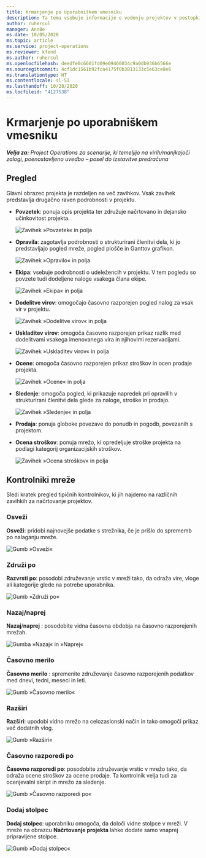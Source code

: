 ```yaml
---
title: Krmarjenje po uporabniškem vmesniku
description: Ta tema vsebuje informacije o vodenju projektov v postopkih aplikacije Dynamics 365 Project.
author: ruhercul
manager: AnnBe
ms.date: 10/05/2020
ms.topic: article
ms.service: project-operations
ms.reviewer: kfend
ms.author: ruhercul
ms.openlocfilehash: deedfe0c6601fd09e09460034c9a0db936b6566e
ms.sourcegitcommit: 4cf1dc1561b92fca4175f0b3813133c5e63ce8e6
ms.translationtype: HT
ms.contentlocale: sl-SI
ms.lasthandoff: 10/28/2020
ms.locfileid: "4127538"
---
```

# <a name="navigating-the-user-interface"></a>Krmarjenje po uporabniškem vmesniku

_**Velja za:** Project Operations za scenarije, ki temeljijo na virih/manjkajoči zalogi, poenostavljeno uvedbo – posel do izstavitve predračuna_

## <a name="overview"></a>Pregled

Glavni obrazec projekta je razdeljen na več zavihkov. Vsak zavihek predstavlja drugačno raven podrobnosti v projektu.

- **Povzetek**: ponuja opis projekta ter združuje načrtovano in dejansko učinkovitost projekta.

    ![Zavihek »Povzetek« in polja](media/navigation7.png)

- **Opravila**: zagotavlja podrobnosti o strukturirani členitvi dela, ki jo predstavljajo pogled mreže, pogled plošče in Ganttov grafikon.

    ![Zavihek »Opravilo« in polja](media/navigation8.png)

- **Ekipa**: vsebuje podrobnosti o udeležencih v projektu. V tem pogledu so povzete tudi dodeljene naloge vsakega člana ekipe.

    ![Zavihek »Ekipa« in polja](media/navigation9.png)

- **Dodelitve virov**: omogočajo časovno razporejen pogled nalog za vsak vir v projektu.

    ![Zavihek »Dodelitve virov« in polja](media/navigation10.png)

- **Uskladitev virov**: omogoča časovno razporejen prikaz razlik med dodelitvami vsakega imenovanega vira in njihovimi rezervacijami.

    ![Zavihek »Uskladitev virov« in polja](media/navigation11.png)

- **Ocene**: omogoča časovno razporejen prikaz stroškov in ocen prodaje projekta.

    ![Zavihek »Ocene« in polja](media/navigation12.png)

- **Sledenje**: omogoča pogled, ki prikazuje napredek pri opravilih v strukturirani členitvi dela glede za naloge, stroške in prodajo.

    ![Zavihek »Sledenje« in polja](media/navigation13.png)

- **Prodaja**: ponuja globoke povezave do ponudb in pogodb, povezanih s projektom.

- **Ocena stroškov**: ponuja mrežo, ki opredeljuje stroške projekta na podlagi kategorij organizacijskih stroškov.

    ![Zavihek »Ocena stroškov« in polja](media/navigation14.png)

## <a name="grid-controls"></a>Kontrolniki mreže

Sledi kratek pregled tipičnih kontrolnikov, ki jih najdemo na različnih zavihkih za načrtovanje projektov.

### <a name="refresh"></a>Osveži

**Osveži**: pridobi najnovejše podatke s strežnika, če je prišlo do sprememb po nalaganju mreže.

![Gumb »Osveži«](media/navigation7.png)

### <a name="group-by"></a>Združi po

**Razvrsti po**: posodobi združevanje vrstic v mreži tako, da odraža vire, vloge ali kategorije glede na potrebe uporabnika.

![Gumb »Združi po«](media/navigation6.png)

### <a name="previousnext"></a>Nazaj/naprej

**Nazaj**/**naprej** : posodobite vidna časovna obdobja na časovno razporejenih mrežah.

![Gumba »Nazaj« in »Naprej«](media/navigation2.png)

### <a name="timescale"></a>Časovno merilo

**Časovno merilo** : spremenite združevanje časovno razporejenih podatkov med dnevi, tedni, meseci in leti.

![Gumb »Časovno merilo«](media/navigation3.png)

### <a name="expand"></a>Razširi

**Razširi**: upodobi vidno mrežo na celozaslonski način in tako omogoči prikaz več dodatnih vlog.

![Gumb »Razširi«](media/navigation4.png)

### <a name="time-phase-by"></a>Časovno razporedi po

**Časovno razporedi po**: posodobite združevanje vrstic v mrežo tako, da odraža ocene stroškov za ocene prodaje. Ta kontrolnik velja tudi za ocenjevalni skript in mrežo za sledenje.

![Gumb »Časovno razporedi po«](media/navigation0.png)

### <a name="add-column"></a>Dodaj stolpec

**Dodaj stolpec**: uporabniku omogoča, da določi vidne stolpce v mreži. V mreže na obrazcu **Načrtovanje projekta** lahko dodate samo vnaprej pripravljene stolpce.

![Gumb »Dodaj stolpec«](media/navigation5.png)
